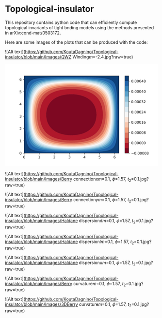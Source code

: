 # Topological-insulator

This repository contains python code that can efficiently compute topological invariants of tight bnding models using the methods presented in arXiv:cond-mat/0503172. 

Here are some images of the plots that can be produced with the code:

![Alt text](https://github.com/KoutaDagnino/Topological-insulator/blob/main/Images/QWZ Winding$m$=-2.4.jpg?raw=true)

![Alt text](https://github.com/KoutaDagnino/Topological-insulator/blob/main/Images/Berry_curvature.jpg?raw=true)

![Alt text](https://github.com/KoutaDagnino/Topological-insulator/blob/main/Images/Berry connectionx$m$=0.1, $\phi$=1.57, $t_2$=0.1.jpg?raw=true)

![Alt text](https://github.com/KoutaDagnino/Topological-insulator/blob/main/Images/Berry connectiony$m$=0.1, $\phi$=1.57, $t_2$=0.1.jpg?raw=true)

![Alt text](https://github.com/KoutaDagnino/Topological-insulator/blob/main/Images/Haldane dispersiond$m$=0.1, $\phi$=1.57, $t_2$=0.1.jpg?raw=true)

![Alt text](https://github.com/KoutaDagnino/Topological-insulator/blob/main/Images/Haldane dispersionl$m$=0.1, $\phi$=1.57, $t_2$=0.1.jpg?raw=true)

![Alt text](https://github.com/KoutaDagnino/Topological-insulator/blob/main/Images/Haldane dispersionu$m$=0.1, $\phi$=1.57, $t_2$=0.1.jpg?raw=true)

![Alt text](https://github.com/KoutaDagnino/Topological-insulator/blob/main/Images/Berry curvature$m$=0.1, $\phi$=1.57, $t_2$=0.1.jpg?raw=true)

![Alt text](https://github.com/KoutaDagnino/Topological-insulator/blob/main/Images/3DBerry curvature$m$=0.1, $\phi$=1.57, $t_2$=0.1.jpg?raw=true)

